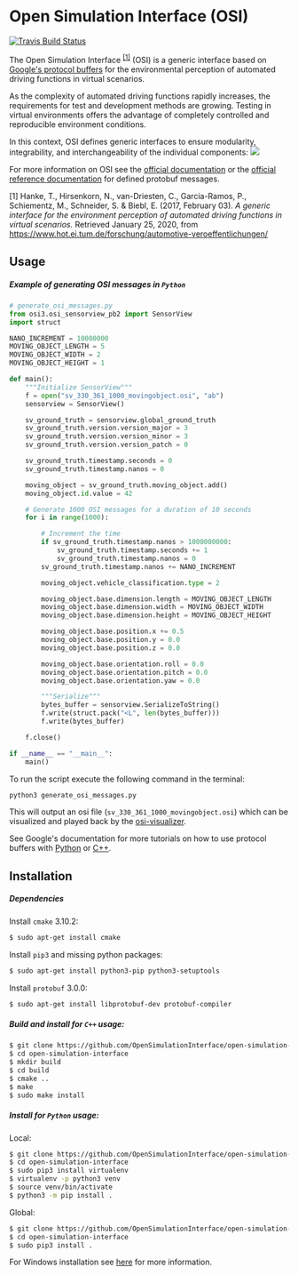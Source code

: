 Open Simulation Interface (OSI)
===============================

[![Travis Build Status](https://travis-ci.com/OpenSimulationInterface/open-simulation-interface.svg?branch=master)](https://travis-ci.com/OpenSimulationInterface/open-simulation-interface)

The Open Simulation Interface <sup>[[1]](https://www.hot.ei.tum.de/forschung/automotive-veroeffentlichungen/)</sup> (OSI) is a generic interface based on [Google's protocol buffers](https://developers.google.com/protocol-buffers/) for the environmental perception of automated driving functions in virtual scenarios.

As the complexity of automated driving functions rapidly increases, the requirements for test and development methods are growing. Testing in virtual environments offers the advantage of completely controlled and reproducible environment conditions.

In this context, OSI defines generic interfaces to ensure modularity, integrability, and interchangeability of the individual components:
![](doc/images/osicontextwiki.png)

For more information on OSI see the [official documentation](https://opensimulationinterface.github.io/osi-documentation/) or the [official reference documentation](https://opensimulationinterface.github.io/open-simulation-interface/) for defined protobuf messages. 

[1] Hanke, T., Hirsenkorn, N., van-Driesten, C., Garcia-Ramos, P., Schiementz, M., Schneider, S. & Biebl, E. (2017, February 03). *A generic interface for the environment perception of automated driving functions in virtual scenarios.* Retrieved January 25, 2020, from https://www.hot.ei.tum.de/forschung/automotive-veroeffentlichungen/ 

## Usage
##### Example of generating OSI messages in `Python`
```python
# generate_osi_messages.py
from osi3.osi_sensorview_pb2 import SensorView
import struct

NANO_INCREMENT = 10000000
MOVING_OBJECT_LENGTH = 5
MOVING_OBJECT_WIDTH = 2
MOVING_OBJECT_HEIGHT = 1

def main():
    """Initialize SensorView"""
    f = open("sv_330_361_1000_movingobject.osi", "ab")
    sensorview = SensorView()

    sv_ground_truth = sensorview.global_ground_truth
    sv_ground_truth.version.version_major = 3
    sv_ground_truth.version.version_minor = 3
    sv_ground_truth.version.version_patch = 0

    sv_ground_truth.timestamp.seconds = 0
    sv_ground_truth.timestamp.nanos = 0

    moving_object = sv_ground_truth.moving_object.add()
    moving_object.id.value = 42

    # Generate 1000 OSI messages for a duration of 10 seconds    
    for i in range(1000):

        # Increment the time
        if sv_ground_truth.timestamp.nanos > 1000000000:
            sv_ground_truth.timestamp.seconds += 1
            sv_ground_truth.timestamp.nanos = 0
        sv_ground_truth.timestamp.nanos += NANO_INCREMENT

        moving_object.vehicle_classification.type = 2

        moving_object.base.dimension.length = MOVING_OBJECT_LENGTH
        moving_object.base.dimension.width = MOVING_OBJECT_WIDTH
        moving_object.base.dimension.height = MOVING_OBJECT_HEIGHT

        moving_object.base.position.x += 0.5
        moving_object.base.position.y = 0.0
        moving_object.base.position.z = 0.0

        moving_object.base.orientation.roll = 0.0
        moving_object.base.orientation.pitch = 0.0
        moving_object.base.orientation.yaw = 0.0

        """Serialize"""
        bytes_buffer = sensorview.SerializeToString()
        f.write(struct.pack("<L", len(bytes_buffer)))
        f.write(bytes_buffer)

    f.close()

if __name__ == "__main__":
    main()
```

To run the script execute the following command in the terminal:
```bash
python3 generate_osi_messages.py
```

This will output an osi file (`sv_330_361_1000_movingobject.osi`) which can be visualized and played back by the [osi-visualizer](https://github.com/OpenSimulationInterface/osi-visualizer).

See Google's documentation for more tutorials on how to use protocol buffers with [Python](https://developers.google.com/protocol-buffers/docs/pythontutorial) or [C++](https://developers.google.com/protocol-buffers/docs/cpptutorial).
## Installation
##### Dependencies
Install `cmake` 3.10.2:
```bash
$ sudo apt-get install cmake
```
Install `pip3` and missing python packages:
```bash
$ sudo apt-get install python3-pip python3-setuptools
```
Install `protobuf` 3.0.0:
```bash
$ sudo apt-get install libprotobuf-dev protobuf-compiler
```


##### Build and install for `C++` usage:
```bash
$ git clone https://github.com/OpenSimulationInterface/open-simulation-interface.git
$ cd open-simulation-interface
$ mkdir build
$ cd build
$ cmake ..
$ make
$ sudo make install
```

##### Install for `Python` usage:
Local:
```bash
$ git clone https://github.com/OpenSimulationInterface/open-simulation-interface.git
$ cd open-simulation-interface
$ sudo pip3 install virtualenv
$ virtualenv -p python3 venv
$ source venv/bin/activate
$ python3 -m pip install .
```

Global:
```bash
$ git clone https://github.com/OpenSimulationInterface/open-simulation-interface.git
$ cd open-simulation-interface
$ sudo pip3 install .
```
For Windows installation see [here](https://opensimulationinterface.github.io/osi-documentation/open-simulation-interface/doc/windows.html) for more information.
